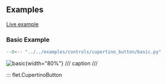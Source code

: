 ## Examples

[Live example](https://flet-controls-gallery.fly.dev/buttons/cupertinobutton)

### Basic Example

```python
--8<-- "../../examples/controls/cupertino_button/basic.py"
```

![basic](../../examples/controls/cupertino_button/media/basic.png){width="80%"}
/// caption
///

::: flet.CupertinoButton
